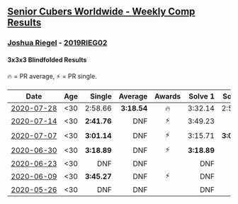 <style>table {white-space: nowrap;}</style>

## [Senior Cubers Worldwide - Weekly Comp Results](/scw-comp/results/)
### [Joshua Riegel](README.md) - [2019RIEG02](https://www.worldcubeassociation.org/persons/2019RIEG02?event=333bf)
#### 3x3x3 Blindfolded Results

<span style="white-space: nowrap;">🔥 = PR average</span>, <span style="white-space: nowrap;">⚡ = PR single</span>.

| Date | Age | Single | Average | Awards | Solve 1 | Solve 2 | Solve 3 | Video |
| :--: | :--: | --: | --: | :--: | --: | --: | --: | :-- |
| [2020-07-28](../../results/2020-07-28/333bf.md) | <30 | 2:58.66 | **3:18.54** | 🔥 | 3:32.14 | 2:58.66 | 3:24.82 | [Desktop](https://www.facebook.com/events/319204229264839/permalink/323687092149886) / [Mobile](https://m.facebook.com/events/319204229264839?view=permalink&id=323687092149886) |
| [2020-07-14](../../results/2020-07-14/333bf.md) | <30 | **2:41.76** | DNF | ⚡ | 3:49.23 | DNF | **2:41.76** | [Desktop](https://www.facebook.com/events/2796452740585923/permalink/2800577833506747) / [Mobile](https://m.facebook.com/events/2796452740585923?view=permalink&id=2800577833506747) |
| [2020-07-07](../../results/2020-07-07/333bf.md) | <30 | **3:01.14** | DNF | ⚡ | 3:15.71 | **3:01.14** | DNF | [Desktop](https://www.facebook.com/events/296526488422565/permalink/301064461302101) / [Mobile](https://m.facebook.com/events/296526488422565?view=permalink&id=301064461302101) |
| [2020-06-30](../../results/2020-06-30/333bf.md) | <30 | **3:18.89** | DNF | ⚡ | **3:18.89** | DNF | DNF | [Desktop](https://www.facebook.com/events/348465022802357/permalink/350599319255594) / [Mobile](https://m.facebook.com/events/348465022802357?view=permalink&id=350599319255594) |
| [2020-06-23](../../results/2020-06-23/333bf.md) | <30 | DNF | DNF |  | DNF | DNF | DNF | [Desktop](https://www.facebook.com/events/850175445522887/permalink/853220341885064) / [Mobile](https://m.facebook.com/events/850175445522887?view=permalink&id=853220341885064) |
| [2020-06-09](../../results/2020-06-09/333bf.md) | <30 | **3:45.27** | DNF | ⚡ | DNF | DNF | **3:45.27** | [Desktop](https://www.facebook.com/events/620460455211235/permalink/624275494829731) / [Mobile](https://m.facebook.com/events/620460455211235?view=permalink&id=624275494829731) |
| [2020-05-26](../../results/2020-05-26/333bf.md) | <30 | DNF | DNF |  | DNF | DNF | DNS | [Desktop](https://www.facebook.com/events/1531820936993798/permalink/1537374259771799) / [Mobile](https://m.facebook.com/events/1531820936993798?view=permalink&id=1537374259771799) |


<!-- Global site tag (gtag.js) - Google Analytics -->
<script async src="https://www.googletagmanager.com/gtag/js?id=UA-86348435-3"></script>
<script>window.dataLayer = window.dataLayer || []; function gtag() {dataLayer.push(arguments);} gtag('js', new Date()); gtag('config', 'UA-86348435-3');</script>
